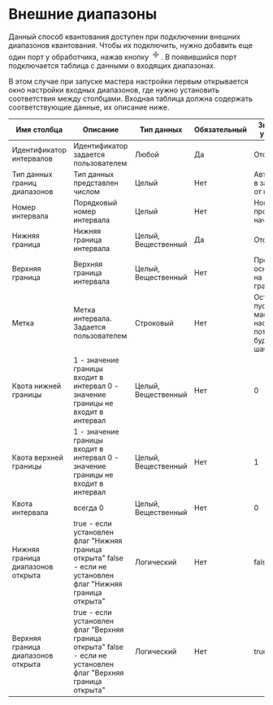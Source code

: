 # Внешние диапазоны

Данный способ квантования доступен при подключении внешних диапазонов квантования. Чтобы их подключить, нужно  добавить еще один порт у обработчика, нажав кнопку ![](../../../media/app/icons/toolbar-18/add-inactive.svg). В появившийся порт подключается таблица с данными о входящих диапазонах.

В этом случае при запуске мастера настройки первым открывается окно настройки входных диапазонов, где нужно установить соответствия между столбцами. Входная таблица должна содержать соответствующие данные, их описание ниже.

 | Имя столбца                                             | Описание                                                                                                                                                                                     | Тип данных                  | Обязательный | Значение по умолчанию                                                                                             | 
 | ---------------------                                             | ----------------                                                                                                                                                                                     | -------------------                  | ------------------------ | ----------------------------------------                                                                                             | 
 | Идентификатор интервалов                   | Идентификатор задается пользователем                                                                                                                               | Любой                           | Да                     | Отсутствует                                                                                                               | 
 | Тип данных границ диапазонов             | Тип данных представлен числом                                                                                                                                              | Целый                           | Нет                   | Автоматически в зависимости от границы                                                             | 
 | Номер интервала                                     | Порядковый номер интервала                                                                                                                                                   | Целый                           | Нет                   | Номера проставятся, начиная с 0                                                                             | 
 | Нижняя граница                                       | Нижняя граница интервала                                                                                                                                                       | Целый, Вещественный | Да                     | Отсутствует                                                                                                               | 
 | Верхняя граница                                     | Верхняя граница интервала                                                                                                                                                     | Целый, Вещественный | Нет                   | Проставятся, основываясь на нижней границе                                                      | 
 | Метка                                                        | Метка интервала. Задается пользователем                                                                                                                           | Строковый                   | Нет                   | Останется пустой. В мастере настройки потом можно будет задать шаблоном | 
 | Квота нижней границы                            | 1 - значение границы входит в интервал   0 - значение границы не входит в интервал                                                 | Целый, Вещественный | Нет                   | 0                                                                                                                                    | 
 | Квота верхней границы                          | 1 - значение границы входит в интервал   0 - значение границы не входит в интервал                                                 | Целый, Вещественный | Нет                   | 1                                                                                                                                    | 
 | Квота интервала                                     | всегда 0                                                                                                                                                                                       | Целый, Вещественный | Нет                   | 0                                                                                                                                    | 
 | Нижняя граница диапазонов открыта   | true - если установлен флаг "Нижняя граница открыта"  false - если не установлен флаг "Нижняя граница открыта"     | Логический                 | Нет                   | false                                                                                                                                | 
 | Верхняя граница диапазонов открыта | true - если установлен флаг "Верхняя граница открыта"  false - если не установлен флаг "Верхняя граница открыта" | Логический                 | Нет                   | true                                                                                                                                 | 

